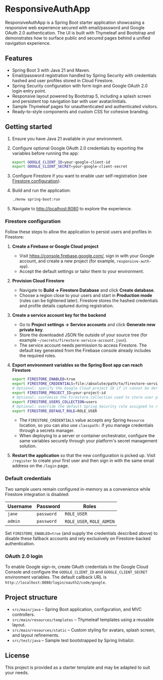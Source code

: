 # ResponsiveAuthApp

ResponsiveAuthApp is a Spring Boot starter application showcasing a responsive web experience secured with email/password and Google OAuth 2.0 authentication. The UI is built with Thymeleaf and Bootstrap and demonstrates how to surface public and secured pages behind a unified navigation experience.

## Features

- Spring Boot 3 with Java 21 and Maven.
- Email/password registration handled by Spring Security with credentials hashed and user profiles stored in Cloud Firestore.
- Spring Security configuration with form login and Google OAuth 2.0 login entry point.
- Responsive layout powered by Bootstrap 5, including a splash screen and persistent top navigation bar with user avatar/initials.
- Sample Thymeleaf pages for unauthenticated and authenticated visitors.
- Ready-to-style components and custom CSS for cohesive branding.

## Getting started

1. Ensure you have Java 21 available in your environment.
2. Configure optional Google OAuth 2.0 credentials by exporting the variables before running the app:

   ```bash
   export GOOGLE_CLIENT_ID=your-google-client-id
   export GOOGLE_CLIENT_SECRET=your-google-client-secret
   ```

3. Configure Firestore if you want to enable user self-registration (see [Firestore configuration](#firestore-configuration)).

4. Build and run the application:

   ```bash
   ./mvnw spring-boot:run
   ```

5. Navigate to <http://localhost:8080> to explore the experience.

### Firestore configuration

Follow these steps to allow the application to persist users and profiles in Firestore:

1. **Create a Firebase or Google Cloud project**
   - Visit <https://console.firebase.google.com/>, sign in with your Google account, and create a new project (for example, `responsive-auth-app`).
   - Accept the default settings or tailor them to your environment.

2. **Provision Cloud Firestore**
   - Navigate to **Build → Firestore Database** and click **Create database**.
   - Choose a region close to your users and start in **Production mode** (rules can be tightened later). Firestore stores the hashed credentials and profile details captured during registration.

3. **Create a service account key for the backend**
   - Go to **Project settings → Service accounts** and click **Generate new private key**.
   - Store the downloaded JSON file outside of your source tree (for example `~/secrets/firestore-service-account.json`).
   - The service account needs permission to access Firestore. The default key generated from the Firebase console already includes the required roles.

4. **Export environment variables so the Spring Boot app can reach Firestore**

   ```bash
   export FIRESTORE_ENABLED=true
   export FIRESTORE_CREDENTIALS=file:/absolute/path/to/firestore-service-account.json
   # Optional: specify the Google Cloud project ID if it cannot be derived from the credentials
   export FIRESTORE_PROJECT_ID=your-project-id
   # Optional: customise the Firestore collection used to store user profiles (defaults to "users")
   export FIRESTORE_USERS_COLLECTION=users
   # Optional: override the default Spring Security role assigned to registered users (defaults to "ROLE_USER")
   export FIRESTORE_DEFAULT_ROLE=ROLE_USER
   ```

   - The `FIRESTORE_CREDENTIALS` value accepts any Spring `Resource` location, so you can also use `classpath:` if you manage credentials through a secrets manager.
   - When deploying to a server or container orchestrator, configure the same variables securely through your platform's secret management solution.

5. **Restart the application** so that the new configuration is picked up. Visit `/register` to create your first user and then sign in with the same email address on the `/login` page.

### Default credentials

Two sample users remain configured in-memory as a convenience while Firestore integration is disabled:

| Username | Password | Roles       |
|----------|----------|-------------|
| `jane`   | `password` | `ROLE_USER` |
| `admin`  | `password` | `ROLE_USER`, `ROLE_ADMIN` |

Set `FIRESTORE_ENABLED=true` (and supply the credentials described above) to disable these fallback accounts and rely exclusively on Firestore-backed authentication.

### OAuth 2.0 login

To enable Google sign-in, create OAuth credentials in the Google Cloud Console and configure the `GOOGLE_CLIENT_ID` and `GOOGLE_CLIENT_SECRET` environment variables. The default callback URL is `http://localhost:8080/login/oauth2/code/google`.

## Project structure

- `src/main/java` – Spring Boot application, configuration, and MVC controllers.
- `src/main/resources/templates` – Thymeleaf templates using a reusable layout.
- `src/main/resources/static` – Custom styling for avatars, splash screen, and layout refinements.
- `src/test/java` – Sample test bootstrapped by Spring Initializr.

## License

This project is provided as a starter template and may be adapted to suit your needs.
